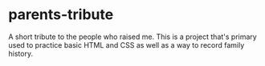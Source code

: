 # parents-tribute
A short tribute to the people who raised me. This is a project that's primary used to practice basic HTML and CSS as well as a way to record family history.

